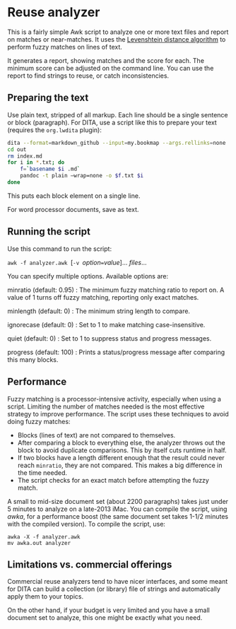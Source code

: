 # Reuse analyzer

This is a fairly simple Awk script
to analyze one or more text files
and report on matches or near-matches.
It uses the [Levenshtein distance algorithm](https://en.wikipedia.org/wiki/Levenshtein_distance)
to perform fuzzy matches on lines of text.

It generates a report, showing matches and the score for each.
The minimum score can be adjusted on the command line.
You can use the report to find strings to reuse,
or catch inconsistencies.

## Preparing the text

Use plain text, stripped of all markup.
Each line should be a single sentence or block (paragraph).
For DITA, use a script like this
to prepare your text
(requires the `org.lwdita` plugin):

```sh
dita --format=markdown_github --input=my.bookmap --args.rellinks=none
cd out
rm index.md
for i in *.txt; do
	f=`basename $i .md`
	pandoc -t plain —wrap=none -o $f.txt $i
done
```

This puts each block element on a single line.

For word processor documents, save as text.

## Running the script

Use this command to run the script:

`awk -f analyzer.awk `[`-v `*option*`=`*value*]... *files*...

You can specify multiple options. Available options are:

minratio (default: 0.95)
:  The minimum fuzzy matching ratio to report on. A value of 1 turns off fuzzy matching, reporting only exact matches.

minlength (default: 0)
:  The minimum string length to compare.

ignorecase (default: 0)
:  Set to 1 to make matching case-insensitive.

quiet (default: 0)
:  Set to 1 to suppress status and progress messages.

progress (default: 100)
:  Prints a status/progress message after comparing this many blocks.

## Performance

Fuzzy matching is a processor-intensive activity,
especially when using a script.
Limiting the number of matches needed is the most effective strategy
to improve performance.
The script uses these techniques to avoid doing fuzzy matches:

*  Blocks (lines of text) are not compared to themselves.
*  After comparing a block to everything else,
   the analyzer throws out the block to avoid duplicate comparisons.
   This by itself cuts runtime in half.
*  If two blocks have a length different enough
   that the result could never reach `minratio`,
   they are not compared.
   This makes a big difference in the time needed.
*  The script checks for an exact match before attempting the fuzzy match.

A small to mid-size document set (about 2200 paragraphs)
takes just under 5 minutes to analyze on a late-2013 iMac.
You can compile the script, using *awka*,
for a performance boost
(the same document set takes 1-1/2 minutes with the compiled version).
To compile the script, use:

	awka -X -f analyzer.awk
	mv awka.out analyzer

## Limitations vs. commercial offerings

Commercial reuse analyzers tend to have nicer interfaces,
and some meant for DITA
can build a collection (or library) file of strings
and automatically apply them to your topics.

On the other hand,
if your budget is very limited
and you have a small document set to analyze,
this one might be exactly what you need.

